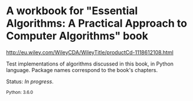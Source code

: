 # A workbook for "Essential Algorithms: A Practical Approach to Computer Algorithms" book

http://eu.wiley.com/WileyCDA/WileyTitle/productCd-1118612108.html

Test implementations of algorithms discussed in this book, in Python 
language. Package names correspond to the book's chapters.

Status: *In progress*.

<sub>Python: 3.6.0</sub>
